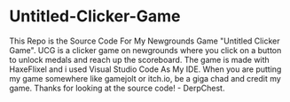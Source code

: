 # Untitled-Clicker-Game
This Repo is the Source Code For My Newgrounds Game "Untitled Clicker Game". UCG is a clicker game on newgrounds where you click on a button to unlock medals and reach up the scoreboard. The game is made with HaxeFlixel and i used Visual Studio Code As My IDE. When you are putting my game somewhere like gamejolt or itch.io, be a giga chad and credit my game. Thanks for looking at the source code! - DerpChest.

